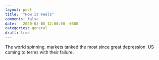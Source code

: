 ```yaml
---
layout: post
title:  "How it Feels"
comments: false
date:   2020-03-05 12:00:00 -0500
categories: general
draft: true
---
```


The world spinning, markets tanked the most since great depression. US coming to terms with their failure.

